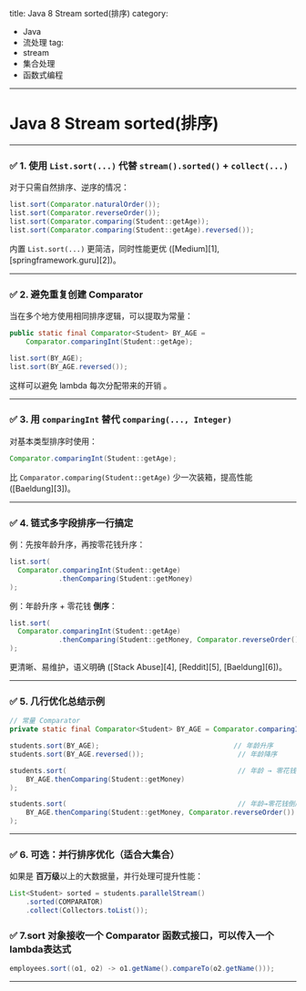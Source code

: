 
title: Java 8 Stream sorted(排序)
category:
  - Java
  - 流处理
tag:
  - stream
  - 集合处理
  - 函数式编程
---

# Java 8 Stream sorted(排序)

---

### ✅ 1. **使用 `List.sort(...)` 代替 `stream().sorted()` + `collect(...)`**

对于只需自然排序、逆序的情况：

```java
list.sort(Comparator.naturalOrder());
list.sort(Comparator.reverseOrder());
list.sort(Comparator.comparing(Student::getAge));
list.sort(Comparator.comparing(Student::getAge).reversed());
```

内置 `List.sort(...)` 更简洁，同时性能更优 ([Medium][1], [springframework.guru][2])。

---

### ✅ 2. **避免重复创建 Comparator**

当在多个地方使用相同排序逻辑，可以提取为常量：

```java
public static final Comparator<Student> BY_AGE =
    Comparator.comparingInt(Student::getAge);

list.sort(BY_AGE);
list.sort(BY_AGE.reversed());
```

这样可以避免 lambda 每次分配带来的开销 。

---

### ✅ 3. **用 `comparingInt` 替代 `comparing(..., Integer)`**

对基本类型排序时使用：

```java
Comparator.comparingInt(Student::getAge);
```

比 `Comparator.comparing(Student::getAge)` 少一次装箱，提高性能 ([Baeldung][3])。

---

### ✅ 4. **链式多字段排序一行搞定**

例：先按年龄升序，再按零花钱升序：

```java
list.sort(
  Comparator.comparingInt(Student::getAge)
            .thenComparing(Student::getMoney)
);
```

例：年龄升序 + 零花钱 **倒序**：

```java
list.sort(
  Comparator.comparingInt(Student::getAge)
            .thenComparing(Student::getMoney, Comparator.reverseOrder())
);
```

更清晰、易维护，语义明确 ([Stack Abuse][4], [Reddit][5], [Baeldung][6])。

---

### ✅ 5. **几行优化总结示例**

```java
// 常量 Comparator
private static final Comparator<Student> BY_AGE = Comparator.comparingInt(Student::getAge);

students.sort(BY_AGE);                                 // 年龄升序
students.sort(BY_AGE.reversed());                       // 年龄降序

students.sort(                                          // 年龄 → 零花钱排序
    BY_AGE.thenComparing(Student::getMoney)
);

students.sort(                                          // 年龄→零花钱倒序
    BY_AGE.thenComparing(Student::getMoney, Comparator.reverseOrder())
);
```

---

### ✅ 6. **可选：并行排序优化（适合大集合）**

如果是 **百万级**以上的大数据量，并行处理可提升性能：

```java
List<Student> sorted = students.parallelStream()
    .sorted(COMPARATOR)
    .collect(Collectors.toList());
```

### ✅ 7.sort 对象接收一个 Comparator 函数式接口，可以传入一个lambda表达式

```java
employees.sort((o1, o2) -> o1.getName().compareTo(o2.getName()));
```

---